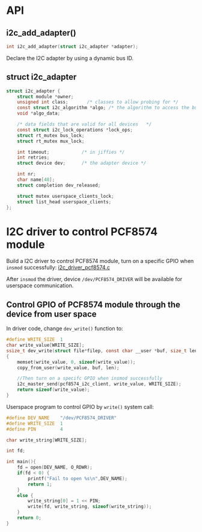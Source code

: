 # API
## i2c_add_adapter()
```c
int i2c_add_adapter(struct i2c_adapter *adapter);
```

Declare the I2C adapter by using a dynamic bus ID.

## struct i2c_adapter
```c
struct i2c_adapter {
	struct module *owner;
	unsigned int class;		  /* classes to allow probing for */
	const struct i2c_algorithm *algo; /* the algorithm to access the bus */
	void *algo_data;

	/* data fields that are valid for all devices	*/
	const struct i2c_lock_operations *lock_ops;
	struct rt_mutex bus_lock;
	struct rt_mutex mux_lock;

	int timeout;			/* in jiffies */
	int retries;
	struct device dev;		/* the adapter device */

	int nr;
	char name[48];
	struct completion dev_released;

	struct mutex userspace_clients_lock;
	struct list_head userspace_clients;
};
```
# I2C driver to control PCF8574 module
Build a I2C driver to control PCF8574 module, turn on a specific GPIO when ``insmod`` successfully: [i2c_driver_pcf8574.c](i2c_driver_pcf8574.c)

After ``insmod`` the driver, device ``/dev/PCF8574_DRIVER`` will be available for userspace communication.

## Control GPIO of PCF8574 module through the device from user space

In driver code, change ``dev_write()`` function to:

```c
#define WRITE_SIZE	1
char write_value[WRITE_SIZE];
ssize_t dev_write(struct file*filep, const char __user *buf, size_t len, loff_t *offset)
{
	memset(write_value, 0, sizeof(write_value));
	copy_from_user(write_value, buf, len);

	//Then turn on a specifc GPIO when insmod successfully
	i2c_master_send(pcf8574_i2c_client, write_value, WRITE_SIZE);
	return sizeof(write_value);
}
```

Userspace program to control GPIO by ``write()`` system call:

```c
#define DEV_NAME    "/dev/PCF8574_DRIVER"
#define WRITE_SIZE	1
#define PIN         4

char write_string[WRITE_SIZE];

int fd;

int main(){
    fd = open(DEV_NAME, O_RDWR);
    if(fd < 0) {
        printf("Fail to open %s\n",DEV_NAME);
        return 1;
    }
    else {
        write_string[0] = 1 << PIN;
        write(fd, write_string, sizeof(write_string));
    }
    return 0;
}
```
